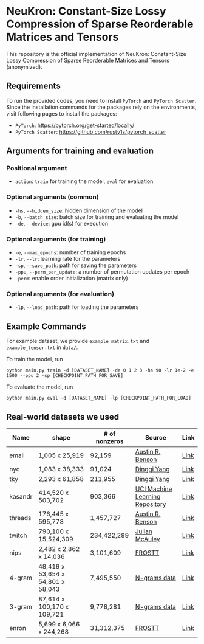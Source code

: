 # NeuKron: Constant-Size Lossy Compression of Sparse Reorderable Matrices and Tensors

This repository is the official implementation of NeuKron: Constant-Size Lossy Compression of Sparse Reorderable Matrices and Tensors (anonymized).

## Requirements

To run the provided codes, you need to install `PyTorch` and `PyTorch Scatter`. Since the installation commands for the packages rely on the environments, visit following pages to install the packages:

- `PyTorch`: https://pytorch.org/get-started/locally/
- `PyTorch Scatter`: https://github.com/rusty1s/pytorch_scatter

<!--
## Input file format

The format of an input file is as follows. For the first line, the order of tensor and the dimensions of each order is provided.
-->

## Arguments for training and evaluation

### Positional argument
- `action`: `train` for training the model, `eval` for evaluation

### Optional arguments (common)
- `-hs`, `--hidden_size`: hidden dimension of the model
- `-b`, `--batch_size`: batch size for training and evaluating the model
- `-de`, `--device`: gpu id(s) for execution

### Optional arguments (for training)
- `-e`, `--max_epochs`: number of training epochs
- `-lr`, `--lr`: learning rate for the parameters
- `-sp`, `--save_path`: path for saving the parameters
- `-ppu`, `--perm_per_update`: a number of permutation updates per epoch
- `-perm`: enable order initialization (matrix only)

### Optional arguments (for evaluation)
- `-lp`, `--load_path`: path for loading the parameters

## Example Commands

For example dataset, we provide ```example_matrix.txt``` and ```example_tensor.txt``` in `data/`.

To train the model, run
```
python main.py train -d [DATASET_NAME] -de 0 1 2 3 -hs 90 -lr 1e-2 -e 1500 --ppu 2 -sp [CHECKPOINT_PATH_FOR_SAVE]
```

To evaluate the model, run
```
python main.py eval -d [DATASET_NAME] -lp [CHECKPOINT_PATH_FOR_LOAD]
```

## Real-world datasets we used

|Name|shape|# of nonzeros|Source|Link|
|-|-|-|-|-|
|email|1,005 x 25,919|92,159|[Austin R. Benson](https://www.cs.cornell.edu/~arb/data/email-Eu/)|[Link](https://drive.google.com/open?id=1oFnrRaLPlYCNgABInjjW8fUgui49eOZN)|
|nyc|1,083 x 38,333|91,024|[Dingqi Yang](https://sites.google.com/site/yangdingqi/home/foursquare-dataset)|[Link](http://www.google.com/url?q=http%3A%2F%2Fwww-public.it-sudparis.eu%2F~zhang_da%2Fpub%2Fdataset_tsmc2014.zip&sa=D&sntz=1&usg=AFQjCNG04iQk2xN3SLlG7X4r1fGjb88Tpw)|
|tky|2,293 x 61,858|211,955|[Dingqi Yang](https://sites.google.com/site/yangdingqi/home/foursquare-dataset)|[Link](http://www.google.com/url?q=http%3A%2F%2Fwww-public.it-sudparis.eu%2F~zhang_da%2Fpub%2Fdataset_tsmc2014.zip&sa=D&sntz=1&usg=AFQjCNG04iQk2xN3SLlG7X4r1fGjb88Tpw)|
|kasandr|414,520 x 503,702|903,366|[UCI Machine Learning Repository](https://archive.ics.uci.edu/ml/datasets/KASANDR)|[Link](https://archive.ics.uci.edu/ml/datasets/KASANDR)|
|threads|176,445 x 595,778|1,457,727|[Austin R. Benson](https://www.cs.cornell.edu/~arb/data/threads-math-sx/)|[Link](https://drive.google.com/open?id=1aoNCO5IfY14cIKyTir-qAZl78sgMixhA)|
|twitch|790,100 x 15,524,309|234,422,289|[Julian McAuley](https://cseweb.ucsd.edu/~jmcauley/datasets.html#twitch)|[Link](https://www.google.com/url?q=https://drive.google.com/drive/folders/1BD8m7a8m7onaifZay05yYjaLxyVV40si?usp%3Dsharing&source=gmail-html&ust=1629428377164000&usg=AFQjCNFXimN1hHftvhgIu5iKUTZiOsep8A)|
|nips|2,482 x 2,862 x 14,036|3,101,609|[FROSTT](http://frostt.io/tensors/nips/)|[Link](https://s3.us-east-2.amazonaws.com/frostt/frostt_data/nips/nips.tns.gz)|
|4-gram|48,419 x 53,654 x 54,801 x 58,043|7,495,550|[N-grams data](https://www.ngrams.info/download_coha.asp)|[Link](https://www.ngrams.info/download_coha.asp)|
|3-gram|87,614 x 100,170 x 109,721|9,778,281|[N-grams data](https://www.ngrams.info/download_coha.asp)|[Link](https://www.ngrams.info/download_coha.asp)|
|enron|5,699 x 6,066 x 244,268|31,312,375|[FROSTT](http://frostt.io/tensors/enron/)|[Link](https://s3.us-east-2.amazonaws.com/frostt/frostt_data/enron/enron.tns.gz)|
